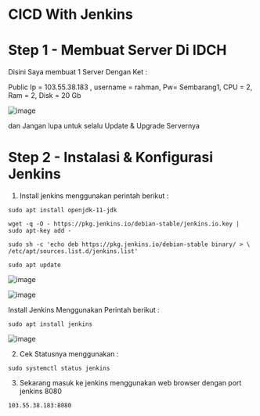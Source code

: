 # CICD With Jenkins

# Step 1 - Membuat Server Di IDCH

Disini Saya membuat 1 Server Dengan Ket :

Public Ip = 103.55.38.183 , username = rahman, Pw= Sembarang1, CPU = 2, Ram = 2, Disk = 20 Gb

![image](https://user-images.githubusercontent.com/99697182/173757885-90dbdf71-d937-4667-9366-354518b271e5.png)
 
 dan Jangan lupa untuk selalu Update & Upgrade Servernya 

# Step 2 - Instalasi & Konfigurasi Jenkins

1. Install jenkins menggunakan perintah berikut :

```
sudo apt install openjdk-11-jdk
```

```
wget -q -O - https://pkg.jenkins.io/debian-stable/jenkins.io.key | sudo apt-key add -
```

```
sudo sh -c 'echo deb https://pkg.jenkins.io/debian-stable binary/ > \ 
/etc/apt/sources.list.d/jenkins.list'
```

```
sudo apt update
```
![image](https://user-images.githubusercontent.com/99697182/173762177-c4a9bf00-b9b3-421d-8887-89e8f5da67a8.png)

![image](https://user-images.githubusercontent.com/99697182/173765347-ecf0d521-5be1-47c0-aac8-46b02b495ba3.png)

Install Jenkins Menggunakan Perintah berikut :

```
sudo apt install jenkins
```

![image](https://user-images.githubusercontent.com/99697182/173765661-48a7a382-b213-41e2-8d0f-c74e6e0cc0f4.png)

2. Cek Statusnya menggunakan :

```
sudo systemctl status jenkins
```

3. Sekarang masuk ke jenkins menggunakan web browser dengan port jenkins 8080

```
103.55.38.183:8080
```








